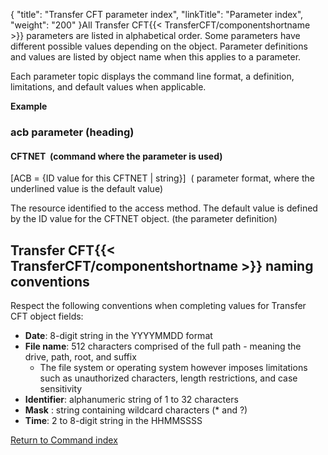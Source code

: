 {
    "title": "Transfer CFT  parameter index",
    "linkTitle": "Parameter index",
    "weight": "200"
}All Transfer CFT{{< TransferCFT/componentshortname  >}} parameters are listed in alphabetical order. Some parameters have different possible values depending on the object. Parameter
definitions and values are listed by object name when this applies to
a parameter.

Each parameter topic displays the command line format, a definition,
limitations, and default values when applicable.

****Example****

### acb parameter (heading)

#### CFTNET  (command where the parameter is used)

\[ACB = {ID value for this CFTNET
| string}\]  ( parameter
format, where the underlined value is the default value)

The resource identified to the access method. The default value is defined
by the ID value for the CFTNET object. (the parameter
definition)

<span id="CFT_naming_conventions"></span>

## Transfer CFT{{< TransferCFT/componentshortname  >}} naming conventions

Respect the following conventions when completing values for Transfer
CFT object fields:

- ****Date****:
    8-digit string in the YYYYMMDD format
- ****File
    name****: 512 characters comprised of the full path - meaning the drive, path, root, and suffix
    -   The file system or operating system however imposes limitations such as unauthorized characters, length restrictions, and case sensitivity
- ****Identifier****:
    alphanumeric string of 1 to 32 characters
- ****Mask****
    : string containing wildcard characters (\* and ?)
- ****Time****:
    2 to 8-digit string in the HHMMSSSS

[Return to Command index](../)

